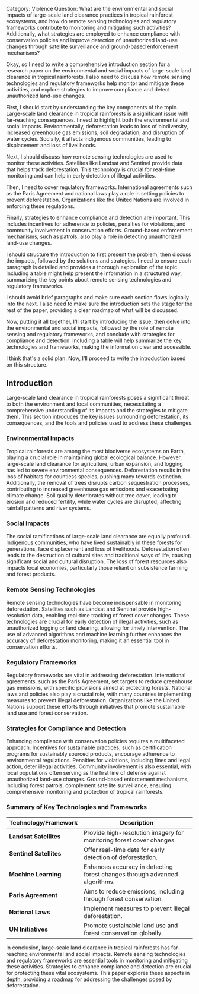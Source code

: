 Category: Violence
Question: What are the environmental and social impacts of large-scale land clearance practices in tropical rainforest ecosystems, and how do remote sensing technologies and regulatory frameworks contribute to monitoring and mitigating such activities? Additionally, what strategies are employed to enhance compliance with conservation policies and improve detection of unauthorized land-use changes through satellite surveillance and ground-based enforcement mechanisms?


Okay, so I need to write a comprehensive introduction section for a research paper on the environmental and social impacts of large-scale land clearance in tropical rainforests. I also need to discuss how remote sensing technologies and regulatory frameworks help monitor and mitigate these activities, and explore strategies to improve compliance and detect unauthorized land-use changes.

First, I should start by understanding the key components of the topic. Large-scale land clearance in tropical rainforests is a significant issue with far-reaching consequences. I need to highlight both the environmental and social impacts. Environmentally, deforestation leads to loss of biodiversity, increased greenhouse gas emissions, soil degradation, and disruption of water cycles. Socially, it affects indigenous communities, leading to displacement and loss of livelihoods.

Next, I should discuss how remote sensing technologies are used to monitor these activities. Satellites like Landsat and Sentinel provide data that helps track deforestation. This technology is crucial for real-time monitoring and can help in early detection of illegal activities.

Then, I need to cover regulatory frameworks. International agreements such as the Paris Agreement and national laws play a role in setting policies to prevent deforestation. Organizations like the United Nations are involved in enforcing these regulations.

Finally, strategies to enhance compliance and detection are important. This includes incentives for adherence to policies, penalties for violations, and community involvement in conservation efforts. Ground-based enforcement mechanisms, such as patrols, also play a role in detecting unauthorized land-use changes.

I should structure the introduction to first present the problem, then discuss the impacts, followed by the solutions and strategies. I need to ensure each paragraph is detailed and provides a thorough exploration of the topic. Including a table might help present the information in a structured way, summarizing the key points about remote sensing technologies and regulatory frameworks.

I should avoid brief paragraphs and make sure each section flows logically into the next. I also need to make sure the introduction sets the stage for the rest of the paper, providing a clear roadmap of what will be discussed.

Now, putting it all together, I'll start by introducing the issue, then delve into the environmental and social impacts, followed by the role of remote sensing and regulatory frameworks, and conclude with strategies for compliance and detection. Including a table will help summarize the key technologies and frameworks, making the information clear and accessible.

I think that's a solid plan. Now, I'll proceed to write the introduction based on this structure.
</think>

## Introduction

Large-scale land clearance in tropical rainforests poses a significant threat to both the environment and local communities, necessitating a comprehensive understanding of its impacts and the strategies to mitigate them. This section introduces the key issues surrounding deforestation, its consequences, and the tools and policies used to address these challenges.

### Environmental Impacts

Tropical rainforests are among the most biodiverse ecosystems on Earth, playing a crucial role in maintaining global ecological balance. However, large-scale land clearance for agriculture, urban expansion, and logging has led to severe environmental consequences. Deforestation results in the loss of habitats for countless species, pushing many towards extinction. Additionally, the removal of trees disrupts carbon sequestration processes, contributing to increased greenhouse gas emissions and exacerbating climate change. Soil quality deteriorates without tree cover, leading to erosion and reduced fertility, while water cycles are disrupted, affecting rainfall patterns and river systems.

### Social Impacts

The social ramifications of large-scale land clearance are equally profound. Indigenous communities, who have lived sustainably in these forests for generations, face displacement and loss of livelihoods. Deforestation often leads to the destruction of cultural sites and traditional ways of life, causing significant social and cultural disruption. The loss of forest resources also impacts local economies, particularly those reliant on subsistence farming and forest products.

### Remote Sensing Technologies

Remote sensing technologies have become indispensable in monitoring deforestation. Satellites such as Landsat and Sentinel provide high-resolution data, enabling real-time tracking of forest cover changes. These technologies are crucial for early detection of illegal activities, such as unauthorized logging or land clearing, allowing for timely intervention. The use of advanced algorithms and machine learning further enhances the accuracy of deforestation monitoring, making it an essential tool in conservation efforts.

### Regulatory Frameworks

Regulatory frameworks are vital in addressing deforestation. International agreements, such as the Paris Agreement, set targets to reduce greenhouse gas emissions, with specific provisions aimed at protecting forests. National laws and policies also play a crucial role, with many countries implementing measures to prevent illegal deforestation. Organizations like the United Nations support these efforts through initiatives that promote sustainable land use and forest conservation.

### Strategies for Compliance and Detection

Enhancing compliance with conservation policies requires a multifaceted approach. Incentives for sustainable practices, such as certification programs for sustainably sourced products, encourage adherence to environmental regulations. Penalties for violations, including fines and legal action, deter illegal activities. Community involvement is also essential, with local populations often serving as the first line of defense against unauthorized land-use changes. Ground-based enforcement mechanisms, including forest patrols, complement satellite surveillance, ensuring comprehensive monitoring and protection of tropical rainforests.

### Summary of Key Technologies and Frameworks

| **Technology/Framework** | **Description**                                                                 |
|--------------------------|-----------------------------------------------------------------------------|
| **Landsat Satellites**   | Provide high-resolution imagery for monitoring forest cover changes.       |
| **Sentinel Satellites**  | Offer real-time data for early detection of deforestation.                |
| **Machine Learning**     | Enhances accuracy in detecting forest changes through advanced algorithms. |
| **Paris Agreement**      | Aims to reduce emissions, including through forest conservation.          |
| **National Laws**        | Implement measures to prevent illegal deforestation.                      |
| **UN Initiatives**       | Promote sustainable land use and forest conservation globally.           |

In conclusion, large-scale land clearance in tropical rainforests has far-reaching environmental and social impacts. Remote sensing technologies and regulatory frameworks are essential tools in monitoring and mitigating these activities. Strategies to enhance compliance and detection are crucial for protecting these vital ecosystems. This paper explores these aspects in depth, providing a roadmap for addressing the challenges posed by deforestation.

